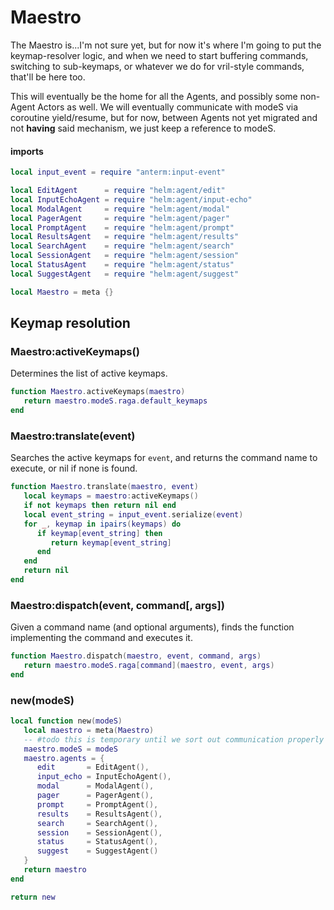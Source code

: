 # Maestro

The Maestro is...I'm not sure yet, but for now it's where I'm going to put the
keymap-resolver logic, and when we need to start buffering commands, switching
to sub-keymaps, or whatever we do for vril-style commands, that'll be here
too.


This will eventually be the home for all the Agents, and possibly some
non-Agent Actors as well. We will eventually communicate with modeS via
coroutine yield/resume, but for now, between Agents not yet migrated and not
**having** said mechanism, we just keep a reference to modeS.


#### imports

```lua
local input_event = require "anterm:input-event"

local EditAgent      = require "helm:agent/edit"
local InputEchoAgent = require "helm:agent/input-echo"
local ModalAgent     = require "helm:agent/modal"
local PagerAgent     = require "helm:agent/pager"
local PromptAgent    = require "helm:agent/prompt"
local ResultsAgent   = require "helm:agent/results"
local SearchAgent    = require "helm:agent/search"
local SessionAgent   = require "helm:agent/session"
local StatusAgent    = require "helm:agent/status"
local SuggestAgent   = require "helm:agent/suggest"
```
```lua
local Maestro = meta {}
```
## Keymap resolution


### Maestro:activeKeymaps()

Determines the list of active keymaps.

```lua
function Maestro.activeKeymaps(maestro)
   return maestro.modeS.raga.default_keymaps
end
```
### Maestro:translate(event)

Searches the active keymaps for ``event``, and returns the command name to
execute, or nil if none is found.

```lua
function Maestro.translate(maestro, event)
   local keymaps = maestro:activeKeymaps()
   if not keymaps then return nil end
   local event_string = input_event.serialize(event)
   for _, keymap in ipairs(keymaps) do
      if keymap[event_string] then
         return keymap[event_string]
      end
   end
   return nil
end
```
### Maestro:dispatch(event, command[, args])

Given a command name (and optional arguments), finds the function implementing
the command and executes it.

```lua
function Maestro.dispatch(maestro, event, command, args)
   return maestro.modeS.raga[command](maestro, event, args)
end
```
### new(modeS)

```lua
local function new(modeS)
   local maestro = meta(Maestro)
   -- #todo this is temporary until we sort out communication properly
   maestro.modeS = modeS
   maestro.agents = {
      edit       = EditAgent(),
      input_echo = InputEchoAgent(),
      modal      = ModalAgent(),
      pager      = PagerAgent(),
      prompt     = PromptAgent(),
      results    = ResultsAgent(),
      search     = SearchAgent(),
      session    = SessionAgent(),
      status     = StatusAgent(),
      suggest    = SuggestAgent()
   }
   return maestro
end
```
```lua
return new
```
